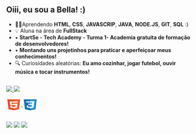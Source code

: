 ## Oiii, eu sou a Bella! :)

- :woman_technologist:Aprendendo **HTML**, **CSS**, **JAVASCRIP**, **JAVA**, **NODE.JS**, **GIT**, **SQL** :)
- 💡 Aluna na área de **FullStack** 
-  ▪️ **StartSe - Tech Academy - Turma 1- Academia gratuita de formação de desenvolvedores!**
-  ▪️ **Montando uns projetinhos para praticar e aperfeiçoar meus conhecimentos!**
-  🔍 Curiosidades aleatórias: **Eu amo cozinhar, jogar futebol, ouvir música e tocar instrumentos!**

##

<div align="left">
  <a href="https://github.com/Bellacmeireles">
  <img height="180em" src="https://github-readme-stats.vercel.app/api?username=Bellacmeireles&show_icons=true&theme=dracula&include_all_commits=true&count_private=true"/>
  <img height="180em" src="https://github-readme-stats.vercel.app/api/top-langs/?username=Bellacmeireles&layout=compact&langs_count=7&theme=dracula"/>
</div>
 
<div style="display: inline_block"><br>
 <!-- <img align="center" alt="Bella-Js" height="30" width="40" src="https://raw.githubusercontent.com/devicons/devicon/master/icons/javascript/javascript-plain.svg"> -->
  <img align="center" alt="Bella-HTML" height="30" width="40" src="https://raw.githubusercontent.com/devicons/devicon/master/icons/html5/html5-original.svg">
  <img align="center" alt="Bella-CSS" height="30" width="40" src="https://raw.githubusercontent.com/devicons/devicon/master/icons/css3/css3-original.svg">
</div>
  
  ##
  
 <div> 
  
  <a href="https://instagram.com/bellacmeireles" target="_blank"><img src="https://img.shields.io/badge/-Instagram-%23E4405F?style=for-the-badge&logo=instagram&logoColor=white" target="_blank"></a> 
  <a href = "mailto:bellacabral80@gmail.com"><img src="https://img.shields.io/badge/-Gmail-D14836?style=for-the-badge&logo=gmail&logoColor=white" target="_blank"></a>
  <a href="https://www.linkedin.com/in/isabella-cabral-" target="_blank"><img src="https://img.shields.io/badge/-LinkedIn-%230077B5?style=for-the-badge&logo=linkedin&logoColor=white" target="_blank"></a> 
 
</div> 
  
 
